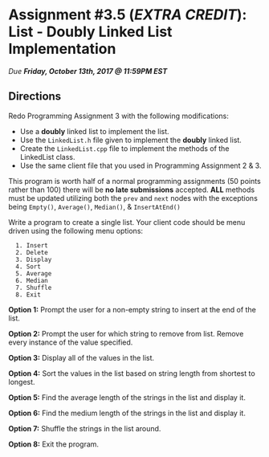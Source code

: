 # Assignment #3.5 (***EXTRA CREDIT***): List - Doubly Linked List Implementation


*Due **Friday, October 13th, 2017 @ 11:59PM EST***

## Directions
Redo Programming Assignment 3 with the following modifications:
-	Use a **doubly** linked list to implement the list. 
-	Use the `LinkedList.h` file given to implement the **doubly** linked list.
-	Create the `LinkedList.cpp` file to implement the methods of the LinkedList class.
-	Use the same client file that you used in Programming Assignment 2 & 3.

This program is worth half of a normal programming assignments (50 points rather than 100) there will be **no late submissions** accepted. **ALL** methods must be updated utilizing both the `prev` and `next` nodes with the exceptions being `Empty()`, `Average()`, `Median()`, & `InsertAtEnd()`


Write a program to create a single list. Your client code should be menu driven using the following menu options:

```
  1. Insert
  2. Delete
  3. Display
  4. Sort
  5. Average 
  6. Median
  7. Shuffle
  8. Exit
```
**Option 1:** Prompt the user for a non-empty string to insert at the end of the list.

**Option 2:** Prompt the user for which string to remove from list. Remove every instance of the value specified.

**Option 3:** Display all of the values in the list.

**Option 4:** Sort the values in the list based on string length from shortest to longest.

**Option 5:** Find the average length of the strings in the list and display it.

**Option 6:** Find the medium length of the strings in the list and display it.

**Option 7:** Shuffle the strings in the list around.

**Option 8:** Exit the program.
